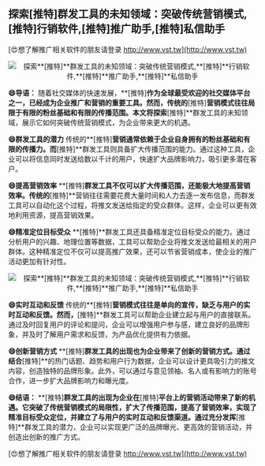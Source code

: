 ## **探索**[推特]**群发工具的未知领域：突破传统营销模式,**[推特]**行销软件,**[推特]**推广助手,**[推特]**私信助手**

[😍想了解推广相关软件的朋友请登录 http://www.vst.tw](http://www.vst.tw)

 <center><img src="https://vst.tw/MP4/tuiguang/png/1.png" alt="探索**[推特]**群发工具的未知领域：突破传统营销模式,**[推特]**行销软件,**[推特]**推广助手,**[推特]**私信助手"></center>

**😄导语：**
随着社交媒体的快速发展，**[推特]**作为全球最受欢迎的社交媒体平台之一，已经成为企业推广和营销的重要工具。然而，传统的**[推特]**营销模式往往局限于有限的粉丝基础和有限的传播范围。本文将探索**[推特]**群发工具的未知领域，展示它如何突破传统营销模式，为企业带来更大的机遇。

**😄群发工具的潜力**
传统的**[推特]**营销通常依赖于企业自身拥有的粉丝基础和有限的传播力。而**[推特]**群发工具则具备扩大传播范围的能力。通过这种工具，企业可以将信息同时发送给数以千计的用户，快速扩大品牌影响力，吸引更多潜在客户。

**😄提高营销效率**
**[推特]**群发工具不仅可以扩大传播范围，还能极大地提高营销效率。传统的**[推特]**营销往往需要花费大量时间和人力去逐一发布信息，而群发工具可以自动化这个过程，将推文发送给指定的受众群体。这样，企业可以更有效地利用资源，提高营销效果。

**😄精准定位目标受众**
**[推特]**群发工具还具备精准定位目标受众的能力。通过分析用户的兴趣、地理位置等数据，工具可以帮助企业将推文发送给最相关的用户群体。这种精准定位不仅可以提高推广效果，还可以节省营销成本，使企业的推广活动更加有针对性。

 <center><img src="https://vst.tw/MP4/tuiguang/png/6.png" alt="探索**[推特]**群发工具的未知领域：突破传统营销模式,**[推特]**行销软件,**[推特]**推广助手,**[推特]**私信助手"></center>

**😄实时互动和反馈**
传统的**[推特]**营销模式往往是单向的宣传，缺乏与用户的实时互动和反馈。然而，**[推特]**群发工具可以帮助企业建立起与用户的直接联系。通过及时回复用户的评论和提问，企业可以增强用户参与感，建立良好的品牌形象，并及时了解用户需求和反馈，为产品优化提供有力依据。

**😄创新营销方式**
**[推特]**群发工具的出现也为企业带来了创新的营销方式。通过结合**[推特]**的热门话题、趋势和用户行为数据，企业可以设计更具吸引力的推文内容，创造独特的品牌形象。此外，可以通过与意见领袖、名人或有影响力的账号合作，进一步扩大品牌影响力和曝光度。

**😄结语：**
**[推特]**群发工具的出现为企业在**[推特]**平台上的营销活动带来了新的机遇。它突破了传统营销模式的局限性，扩大了传播范围，提高了营销效率，实现了精准目标受众定位，并建立了与用户的实时互动和反馈渠道。通过充分发挥**[推特]**群发工具的潜力，企业可以实现更广泛的品牌曝光、更高效的营销活动，并创造出创新的推广方式。

[😍想了解推广相关软件的朋友请登录 http://www.vst.tw](http://www.vst.tw)



